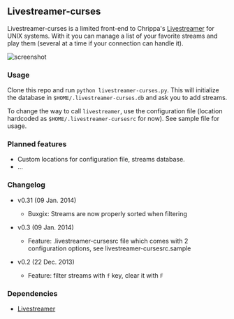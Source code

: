 ## Livestreamer-curses

Livestreamer-curses is a limited front-end to Chrippa's [Livestreamer](https://github.com/chrippa/livestreamer) for UNIX systems.
With it you can manage a list of your favorite streams and play them (several at a time if your connection can handle it).

![screenshot](http://s14.postimg.org/ctfx2bvbl/main.png)

### Usage

Clone this repo and run `python livestreamer-curses.py`. This will initialize the database in `$HOME/.livestreamer-curses.db`
and ask you to add streams.

To change the way to call `livestreamer`, use the configuration file (location hardcoded as `$HOME/.livestreamer-cursesrc` for now).
See sample file for usage.

### Planned features
* Custom locations for configuration file, streams database.
* ...

### Changelog

* v0.31 (09 Jan. 2014)
    * Buxgix: Streams are now properly sorted when filtering

* v0.3 (09 Jan. 2014)
    * Feature: .livestreamer-cursesrc file which comes with 2 configuration options, see livestreamer-cursesrc.sample

* v0.2 (22 Dec. 2013)
    * Feature: filter streams with `f` key, clear it with `F`

### Dependencies

* [Livestreamer](https://github.com/chrippa/livestreamer)
